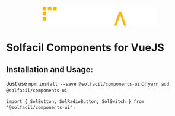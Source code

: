 <p align="center">
  <img src="public/logo-solfacil-white.svg" />
</p>

# Solfacil Components for VueJS

## Installation and Usage:

Just use `npm install --save @solfacil/components-ui` or `yarn add @solfacil/components-ui`

```
import { SolButton, SolRadioButton, SolSwitch } from '@solfacil/components-ui';
```
